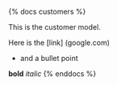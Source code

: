 {% docs customers %}

This is the customer model.

Here is the [link] (google.com)

* and a bullet point

**bold** _italic_
{% enddocs %}